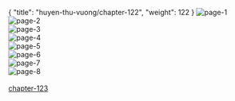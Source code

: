 { "title": "huyen-thu-vuong/chapter-122", "weight": 122 }
<img src="huyen-thu-vuong_0122_01-5fe24a880885a781436c022d3c1020fb.webp" alt="page-1" origin="https://3.bp.blogspot.com/--DDgFVtiPMo/V8ULyOPIzQI/AAAAAAAJ71U/FlEFjtmJOjA/s0/Huyen-Thu-Vuong-Chapter-122-P-2.jpg"><br/>
<img src="huyen-thu-vuong_0122_02-28287c5c04694cac8cc51826e9ba2f91.webp" alt="page-2" origin="https://3.bp.blogspot.com/-AvZMxKPo_bM/V8ULyvBXjDI/AAAAAAAJ71Y/jX4a395J14Y/s0/Huyen-Thu-Vuong-Chapter-122-P-3.jpg"><br/>
<img src="huyen-thu-vuong_0122_03-8f8915f22c9eda34687506c7362a418e.webp" alt="page-3" origin="https://3.bp.blogspot.com/-PtLl6Skvuuo/V8ULzMqybII/AAAAAAAJ71c/_L7fRNLKF2E/s0/Huyen-Thu-Vuong-Chapter-122-P-4.jpg"><br/>
<img src="huyen-thu-vuong_0122_04-f8861596cfa1b1b2922f993b168fd0ba.webp" alt="page-4" origin="https://3.bp.blogspot.com/-1VO-7MQSeJA/V8ULz8V46CI/AAAAAAAJ71g/MS5V7BAZ4fI/s0/Huyen-Thu-Vuong-Chapter-122-P-5.jpg"><br/>
<img src="huyen-thu-vuong_0122_05-7df1fec8769e1cc7401dab3980bd500b.webp" alt="page-5" origin="https://3.bp.blogspot.com/-U6EmXxFKIt0/V8UL0SiHVAI/AAAAAAAJ71k/9jGpa5Yx3y4/s0/Huyen-Thu-Vuong-Chapter-122-P-6.jpg"><br/>
<img src="huyen-thu-vuong_0122_06-61615e09a6d6c4aa23317c2f65e5125d.webp" alt="page-6" origin="https://3.bp.blogspot.com/-0i5QNl9h_r0/V8UL06coRpI/AAAAAAAJ71o/hOLS02Uca8w/s0/Huyen-Thu-Vuong-Chapter-122-P-7.jpg"><br/>
<img src="huyen-thu-vuong_0122_07-970e4813132801a826b78e559f970c2d.webp" alt="page-7" origin="https://3.bp.blogspot.com/-wZF23vwXeIo/V8UL1q_KL_I/AAAAAAAJ71s/HYH4wgl9FUE/s0/Huyen-Thu-Vuong-Chapter-122-P-8.jpg"><br/>
<img src="huyen-thu-vuong_0122_08-698fc5a207bebec7ba67ee1440c12a97.webp" alt="page-8" origin="https://3.bp.blogspot.com/-VuAGGeuWHMk/V8UL2PuKXJI/AAAAAAAJ71w/pkykJZhCG2I/s0/Huyen-Thu-Vuong-Chapter-122-P-9.jpg"><br/>
<br/><a class="nextchap" href="/huyen-thu-vuong/chapter-123">chapter-123</a>
